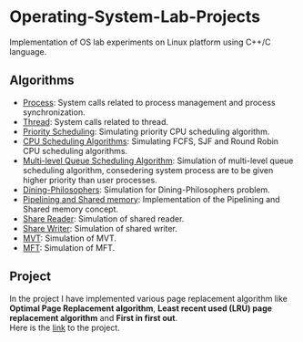 # Operating-System-Lab-Projects
Implementation of OS lab experiments on Linux platform using C++/C language.

## Algorithms
* <a href="https://github.com/adityauser/Operating-System-Lab-Projects/blob/master/Lab/ProcessCreation.c">Process</a>: System calls related to process management and process synchronization.
* <a href="https://github.com/adityauser/Operating-System-Lab-Projects/blob/master/Lab/ThreadCreation.c">Thread</a>: System calls related to thread.
* <a href="https://github.com/adityauser/Operating-System-Lab-Projects/blob/master/Lab/priorityScheduling.c">Priority Scheduling</a>: Simulating priority CPU scheduling algorithm.
* <a href="https://github.com/adityauser/Operating-System-Lab-Projects/blob/master/Lab/SchedulingAlgorithms.c">CPU Scheduling Algorithms</a>: Simulating FCFS, SJF and Round Robin CPU scheduling algorithms.
* <a href="https://github.com/adityauser/Operating-System-Lab-Projects/blob/master/Lab/MultilevelQueueScheduling.c">Multi-level Queue Scheduling Algorithm</a>: Simulation of multi-level queue scheduling algorithm, consedering system process are to be given higher priority than user processes.
* <a href="https://github.com/adityauser/Operating-System-Lab-Projects/blob/master/Lab/DiningPhilo.c">Dining-Philosophers</a>: Simulation for Dining-Philosophers problem.
* <a href="https://github.com/adityauser/Operating-System-Lab-Projects/blob/master/Lab/PipeliningAndSharedMemory.c">Pipelining and Shared memory</a>: Implementation of the Pipelining and Shared memory concept.
* <a href="https://github.com/adityauser/Operating-System-Lab-Projects/blob/master/Lab/share_reader.c">Share Reader</a>: Simulation of shared reader.
* <a href="https://github.com/adityauser/Operating-System-Lab-Projects/blob/master/Lab/share_writer.c">Share Writer</a>: Simulation of shared writer.
* <a href="https://github.com/adityauser/Operating-System-Lab-Projects/blob/master/Lab/MVT.c">MVT</a>: Simulation of MVT.
* <a href="https://github.com/adityauser/Operating-System-Lab-Projects/blob/master/Lab/MFT.c">MFT</a>: Simulation of MFT.
## Project
In the project I have implemented various page replacement algorithm like <b>Optimal Page Replacement algorithm</b>, <b>Least recent used (LRU) page replacement algorithm</b> and <b>First in first out</b>. <br>
Here is the <a href="https://github.com/adityauser/Operating-System-Lab-Projects/blob/master/Page Replacement Algorithms">link</a> to the project.
